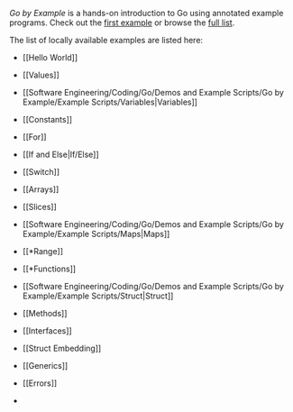 _Go by Example_ is a hands-on introduction to Go using annotated example programs. Check out the [first example](https://gobyexample.com/hello-world) or browse the [full list](https://gobyexample.com/).

The list of locally available examples are listed here:
- [[Hello World]] 
- [[Values]]
- [[Software Engineering/Coding/Go/Demos and Example Scripts/Go by Example/Example Scripts/Variables|Variables]]
- [[Constants]]
- [[For]]
- [[If and Else|If/Else]]
- [[Switch]]
- [[Arrays]]
- [[Slices]]
- [[Software Engineering/Coding/Go/Demos and Example Scripts/Go by Example/Example Scripts/Maps|Maps]]
- [[*Range]]
- [[*Functions]]


- [[Software Engineering/Coding/Go/Demos and Example Scripts/Go by Example/Example Scripts/Struct|Struct]]
- [[Methods]]
- [[Interfaces]]
- [[Struct Embedding]]
- [[Generics]]
- [[Errors]]
- 
